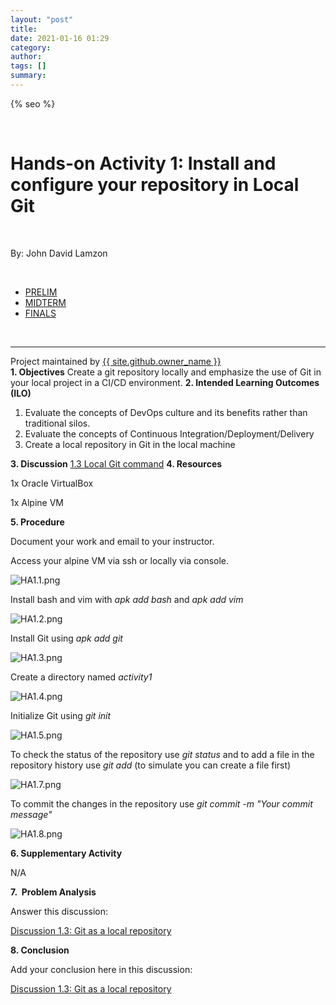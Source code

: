```yaml
---
layout: "post"
title: 
date: 2021-01-16 01:29
category: 
author: 
tags: []
summary: 
---
```


<html lang="{{ site.lang | default: "en-US" }}">
  <head>
    <meta charset="utf-8">
    <meta http-equiv="X-UA-Compatible" content="IE=edge">

{% seo %}
    <link rel="stylesheet" href="{{ '/assets/css/style.css?v=' | append: site.github.build_revision | relative_url }}">
    <script src="https://code.jquery.com/jquery-1.12.4.min.js" integrity="sha256-ZosEbRLbNQzLpnKIkEdrPv7lOy9C27hHQ+Xp8a4MxAQ=" crossorigin="anonymous"></script>
    <script src="{{ '/assets/js/respond.js' | relative_url }}"></script>
    <!--[if lt IE 9]>
      <script src="//html5shiv.googlecode.com/svn/trunk/html5.js"></script>
    <![endif]-->
    <!--[if lt IE 8]>
    <link rel="stylesheet" href="{{ '/assets/css/ie.css' | relative_url }}">
    <![endif]-->
    <link rel="stylesheet" href="assets/css/main.css" />
    <noscript><link rel="stylesheet" href="assets/css/noscript.css" /></noscript>


  </head>
  <body class="is-preload">
    <div class="wrapper">
        <div id="title">
          <br>
          <h1>Hands-on Activity 1: Install and configure your repository in Local Git</h1>
          <br>
          <p>By: John David Lamzon</p>
          <br>
          <nav id="nav">
						<ul class="links">
							<li class="active"><a href="index.html">PRELIM</a></li>
							<li><a href="generic.html">MIDTERM</a></li>
							<li><a href="elements.html">FINALS</a></li>
					  </ul>
          </nav>
          <br>
          <hr>
          <span class="credits left">Project maintained by <a href="{{ site.github.owner_url }}">{{ site.github.owner_name }}</a></span>
        </div>
        <tbody>
<tr style="height: 29px;">
<td style="width: 100%; height: 29px;"><strong>1. Objectives</strong></td>
</tr>
<tr style="height: 35px;">
<td style="width: 100%; height: 35px;">Create a git repository locally and emphasize the use of Git in your local project in a CI/CD environment.</td>
</tr>
<tr style="height: 29px;">
<td style="width: 100%; height: 29px;"><strong>2. Intended Learning Outcomes (ILO)</strong></td>
</tr>
<tr style="height: 29px;">
<td style="width: 100%; height: 29px;">
<ol>
<li class="paragraph ng-attr-widget">Evaluate the concepts of DevOps culture and its benefits rather than traditional silos.</li>
<li class="paragraph ng-attr-widget">Evaluate the concepts of Continuous Integration/Deployment/Delivery</li>
<li class="paragraph ng-attr-widget">Create a local repository in Git in the local machine</li>
</ol>
</td>
</tr>
<tr style="height: 29px;">
<td style="width: 100%; height: 29px;"><strong>3. Discussion</strong></td>
</tr>
<tr style="height: 29px;">
<td style="width: 100%; height: 29px;"><a title="1.3 Local Git command" href="/courses/14414/pages/1-dot-3-local-git-command" data-api-endpoint="https://tip.instructure.com/api/v1/courses/14414/pages/1-dot-3-local-git-command" data-api-returntype="Page">1.3 Local Git command</a></td>
</tr>
<tr style="height: 29px;">
<td style="width: 100%; height: 29px;"><strong>4. Resources</strong></td>
</tr>
<tr style="height: 29px;">
<td style="width: 100%; height: 29px;">
<p>1x Oracle VirtualBox</p>
<p>1x Alpine VM</p>
</td>
</tr>
<tr style="height: 29px;">
<td style="width: 100%; height: 29px;"><strong>5. Procedure</strong></td>
</tr>
<tr style="height: 4120px;">
<td style="width: 100%; height: 4120px;">
<p>Document your work and email to your instructor.</p>
<p>Access your alpine VM via ssh or locally via console.</p>
<p><img src="/courses/14414/files/3591257/download" alt="HA1.1.png" data-api-endpoint="https://tip.instructure.com/api/v1/courses/14414/files/3591257" data-api-returntype="File" style="max-width: 706px;"></p>
<p>Install bash and vim with <em>apk add bash</em> and <em>apk add vim</em></p>
<p><img src="/courses/14414/files/3591255/download" alt="HA1.2.png" data-api-endpoint="https://tip.instructure.com/api/v1/courses/14414/files/3591255" data-api-returntype="File" style="max-width: 706px;"></p>
<p>Install Git using <em>apk add git</em></p>
<p><img src="/courses/14414/files/3591256/download" alt="HA1.3.png" data-api-endpoint="https://tip.instructure.com/api/v1/courses/14414/files/3591256" data-api-returntype="File" style="max-width: 706px;"></p>
<p>Create a directory named <em>activity1</em></p>
<p><img src="/courses/14414/files/3591258/download" alt="HA1.4.png" data-api-endpoint="https://tip.instructure.com/api/v1/courses/14414/files/3591258" data-api-returntype="File" style="max-width: 706px;"></p>
<p>Initialize Git using <em>git init</em></p>
<p><img src="/courses/14414/files/3591259/download" alt="HA1.5.png" data-api-endpoint="https://tip.instructure.com/api/v1/courses/14414/files/3591259" data-api-returntype="File" style="max-width: 706px;"></p>
<p>To check the status of the repository use <em>git status&nbsp;</em>and to add a file in the repository history use <em>git add&nbsp;</em>(to simulate you can create a file first)</p>
<p><img src="/courses/14414/files/3591260/download" alt="HA1.7.png" data-api-endpoint="https://tip.instructure.com/api/v1/courses/14414/files/3591260" data-api-returntype="File" style="max-width: 706px;"></p>
<p>To commit the changes in the repository use <em>git commit -m "Your commit message"</em></p>
<p><img src="/courses/14414/files/3591261/download" alt="HA1.8.png" data-api-endpoint="https://tip.instructure.com/api/v1/courses/14414/files/3591261" data-api-returntype="File" style="max-width: 706px;"></p>
</td>
</tr>
<tr style="height: 53px;">
<td style="width: 100%; height: 53px;">
<p><strong>6. Supplementary Activity</strong></p>
</td>
</tr>
<tr style="height: 53px;">
<td style="width: 100%; height: 53px;">
<p>N/A</p>
</td>
</tr>
<tr style="height: 53px;">
<td style="width: 100%; height: 53px;">
<p><strong>7.&nbsp; Problem Analysis</strong></p>
</td>
</tr>
<tr style="height: 53px;">
<td style="width: 100%; height: 53px;">
<p>Answer this discussion:</p>
<p><a title="Discussion 1.3: Git as a local repository" href="/courses/14414/discussion_topics/186258" data-api-endpoint="https://tip.instructure.com/api/v1/courses/14414/discussion_topics/186258" data-api-returntype="Discussion">Discussion 1.3: Git as a local repository</a></p>
<p><a title="Discussion 1.3: Git as centralized repository" href="/courses/14414/discussion_topics/186258" data-api-endpoint="https://tip.instructure.com/api/v1/courses/14414/discussion_topics/186258" data-api-returntype="Discussion"></a></p>
</td>
</tr>
<tr style="height: 53px;">
<td style="width: 100%; height: 53px;">
<p><strong>8. Conclusion</strong></p>
</td>
</tr>
<tr style="height: 53px;">
<td style="width: 100%; height: 53px;">
<p>Add your conclusion here in this discussion:</p>
<p><a title="Discussion 1.3: Git as a local repository" href="/courses/14414/discussion_topics/186258" data-api-endpoint="https://tip.instructure.com/api/v1/courses/14414/discussion_topics/186258" data-api-returntype="Discussion">Discussion 1.3: Git as a local repository</a></p>
</td>
</tr>
</tbody>
    </div>
    

  </body>
</html>
